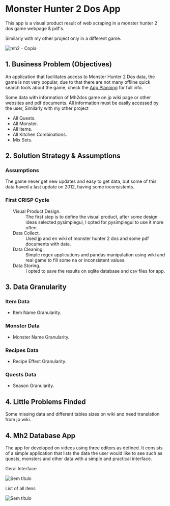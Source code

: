 # Monster Hunter 2 Dos App
<p>This app is a visual product result of web scraping in a monster hunter 2 dos game webpage & pdf's.</p>
<p>Similarly with my other project only in a different game.</p>

![mh2 - Copia](https://user-images.githubusercontent.com/75986085/147991881-691a3e0f-93bc-41af-9af2-3dffe4090952.png)

<h2>1. Business Problem (Objectives)</h2>
 <p>An application that facilitates access to Monster Hunter 2 Dos data, the game is not very popular, due to that there are not many offline quick search tools about the game, check the <a href="https://github.com/xGabrielR/Monster-Hunter-2-Dos-App/blob/main/mh2_database_app_planing.ipynb">App Planning</a> for full info.</p>
 <p>Some data with information of Mh2dos game on jp wiki page or other websites and pdf documents. All information must be easily accessed by the user, Similarly with my other project</p>
 <ul>
    <li>All Quests.</li>
    <li>All Monster.</li>
    <li>All Items.</li>
    <li>All Kitchen Combinations.</li>
    <li>Mix Sets.</li>
</ul>
<h2>2. Solution Strategy & Assumptions</h2>
<h3>Assumptions</h3>
<p>The game never get new updates and easy to get data, but some of this data haved a last update on 2012, having some inconsistents.</p>
<h3>First CRISP Cycle</h3>
<ul>
  <dl>
    <dt>Visual Product Design.</dt>
      <dd>The first step is to define the visual product, after some design ideas selected pysimplegui, I opted for pysimplegui to use it more often.</dd>
    <dt>Data Collect.</dt>
      <dd>Used jp and en wiki of monster hunter 2 dos and some pdf documents with data.</dd>
    <dt>Data Cleaning.</dt>
      <dd>Simple regex applications and pandas manipulation using wiki and real game to fill some na or inconsistent values.</dd>
    <dt>Data Storing.</dt>
      <dd>I opted to save the results on sqlite database and csv files for app.</dd>
  </dl>
</ul>
<h2>3. Data Granularity</h2>
<h3>Item Data</h3>
<ul>
  <li>Item Name Granularity.</li>
</ul>
<h3>Monster Data</h3>
<ul>
  <li>Monster Name Granularity.</li>
</ul>
<h3>Recipes Data</h3>
<ul>
  <li>Recipe Effect Granularity.</li>
</ul>
<h3>Quests Data</h3>
<ul>
  <li>Season Granularity.</li>
</ul>
<h2>4. Little Problems Finded</h2>
<p>Some missing data and different tables sizes on wiki and need translation from jp wiki.</p>
<h2>4. Mh2 Database App</h2>
<p>The app for developed on videos using three editors as defined. It consists of a simple application that lists the data the user would like to see such as quests, monsters and other data with a simple and practical interface.</p>
<p>Geral Interface</p>

![Sem título](https://user-images.githubusercontent.com/75986085/148657904-3022579e-3ff2-412c-b1f0-25730263a096.png)

<p>List of all itens</p>

![Sem título](https://user-images.githubusercontent.com/75986085/148657954-296f99ac-1147-48aa-8f38-88773bd937cd.png)
